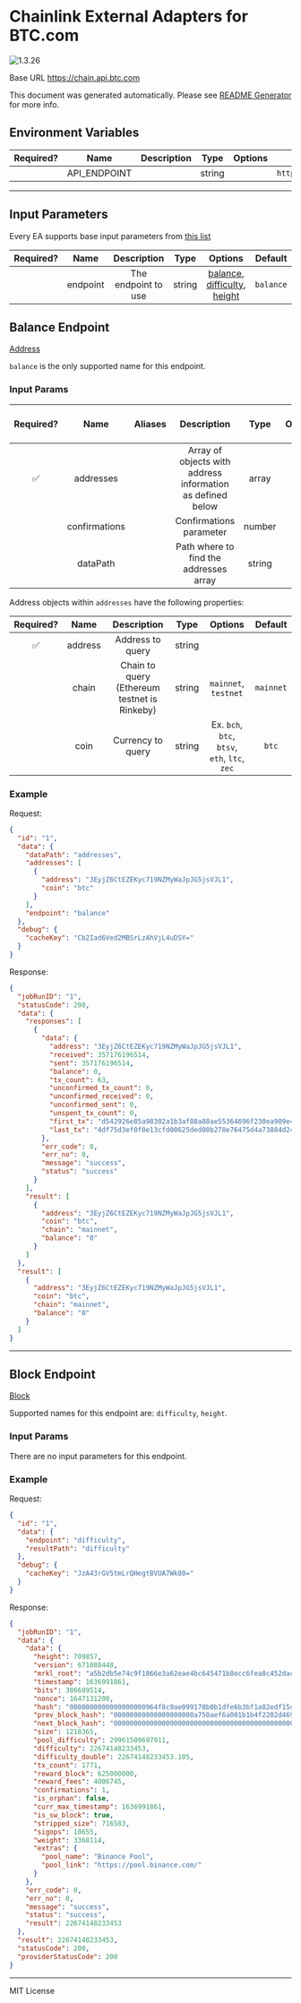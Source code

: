 # Chainlink External Adapters for BTC.com

![1.3.26](https://img.shields.io/github/package-json/v/smartcontractkit/external-adapters-js?filename=packages/sources/btc.com/package.json)

Base URL https://chain.api.btc.com

This document was generated automatically. Please see [README Generator](../../scripts#readme-generator) for more info.

## Environment Variables

| Required? |     Name     | Description |  Type  | Options |           Default           |
| :-------: | :----------: | :---------: | :----: | :-----: | :-------------------------: |
|           | API_ENDPOINT |             | string |         | `https://chain.api.btc.com` |

---

## Input Parameters

Every EA supports base input parameters from [this list](../../core/bootstrap#base-input-parameters)

| Required? |   Name   |     Description     |  Type  |                                        Options                                         |  Default  |
| :-------: | :------: | :-----------------: | :----: | :------------------------------------------------------------------------------------: | :-------: |
|           | endpoint | The endpoint to use | string | [balance](#balance-endpoint), [difficulty](#block-endpoint), [height](#block-endpoint) | `balance` |

## Balance Endpoint

[Address](https://btc.com/api-doc#Address)

`balance` is the only supported name for this endpoint.

### Input Params

| Required? |     Name      | Aliases |                        Description                         |  Type  | Options | Default  | Depends On | Not Valid With |
| :-------: | :-----------: | :-----: | :--------------------------------------------------------: | :----: | :-----: | :------: | :--------: | :------------: |
|    ✅     |   addresses   |         | Array of objects with address information as defined below | array  |         |          |            |                |
|           | confirmations |         |                  Confirmations parameter                   | number |         |   `6`    |            |                |
|           |   dataPath    |         |           Path where to find the addresses array           | string |         | `result` |            |                |

Address objects within `addresses` have the following properties:

| Required? |  Name   |                 Description                  |  Type  |                    Options                    |  Default  |
| :-------: | :-----: | :------------------------------------------: | :----: | :-------------------------------------------: | :-------: |
|    ✅     | address |               Address to query               | string |                                               |           |
|           |  chain  | Chain to query (Ethereum testnet is Rinkeby) | string |             `mainnet`, `testnet`              | `mainnet` |
|           |  coin   |              Currency to query               | string | Ex. `bch`, `btc`, `btsv`, `eth`, `ltc`, `zec` |   `btc`   |

### Example

Request:

```json
{
  "id": "1",
  "data": {
    "dataPath": "addresses",
    "addresses": [
      {
        "address": "3EyjZ6CtEZEKyc719NZMyWaJpJG5jsVJL1",
        "coin": "btc"
      }
    ],
    "endpoint": "balance"
  },
  "debug": {
    "cacheKey": "Cb2Iad6Ved2MBSrLzAhVjL4uDSY="
  }
}
```

Response:

```json
{
  "jobRunID": "1",
  "statusCode": 200,
  "data": {
    "responses": [
      {
        "data": {
          "address": "3EyjZ6CtEZEKyc719NZMyWaJpJG5jsVJL1",
          "received": 357176196514,
          "sent": 357176196514,
          "balance": 0,
          "tx_count": 63,
          "unconfirmed_tx_count": 0,
          "unconfirmed_received": 0,
          "unconfirmed_sent": 0,
          "unspent_tx_count": 0,
          "first_tx": "d542926e85a98302a1b3af88a88ae55364696f230ea909e45fe20ce0fefe33d1",
          "last_tx": "4df75d3ef0f0e13cfd00625ded80b278e76475d4a73884d245edcb42c2814556"
        },
        "err_code": 0,
        "err_no": 0,
        "message": "success",
        "status": "success"
      }
    ],
    "result": [
      {
        "address": "3EyjZ6CtEZEKyc719NZMyWaJpJG5jsVJL1",
        "coin": "btc",
        "chain": "mainnet",
        "balance": "0"
      }
    ]
  },
  "result": [
    {
      "address": "3EyjZ6CtEZEKyc719NZMyWaJpJG5jsVJL1",
      "coin": "btc",
      "chain": "mainnet",
      "balance": "0"
    }
  ]
}
```

---

## Block Endpoint

[Block](https://btc.com/api-doc#Block)

Supported names for this endpoint are: `difficulty`, `height`.

### Input Params

There are no input parameters for this endpoint.

### Example

Request:

```json
{
  "id": "1",
  "data": {
    "endpoint": "difficulty",
    "resultPath": "difficulty"
  },
  "debug": {
    "cacheKey": "JzA43rGV5tmLrQHegtBVUA7Wk80="
  }
}
```

Response:

```json
{
  "jobRunID": "1",
  "data": {
    "data": {
      "height": 709857,
      "version": 671080448,
      "mrkl_root": "a5b2db5e74c9f1866e3a62eae4bc645471b8ecc6fea8c452dace91d63e3836b9",
      "timestamp": 1636991861,
      "bits": 386689514,
      "nonce": 1647131200,
      "hash": "0000000000000000000964f8c9ae099170b0b1dfe6b3bf1a82edf15db1d2a847",
      "prev_block_hash": "00000000000000000000a750aef6a001b1b4f2202d46990700412f5fb59bf32f",
      "next_block_hash": "0000000000000000000000000000000000000000000000000000000000000000",
      "size": 1218365,
      "pool_difficulty": 29961509697911,
      "difficulty": 22674148233453,
      "difficulty_double": 22674148233453.105,
      "tx_count": 1771,
      "reward_block": 625000000,
      "reward_fees": 4006745,
      "confirmations": 1,
      "is_orphan": false,
      "curr_max_timestamp": 1636991861,
      "is_sw_block": true,
      "stripped_size": 716583,
      "sigops": 10655,
      "weight": 3368114,
      "extras": {
        "pool_name": "Binance Pool",
        "pool_link": "https://pool.binance.com/"
      }
    },
    "err_code": 0,
    "err_no": 0,
    "message": "success",
    "status": "success",
    "result": 22674148233453
  },
  "result": 22674148233453,
  "statusCode": 200,
  "providerStatusCode": 200
}
```

---

MIT License
